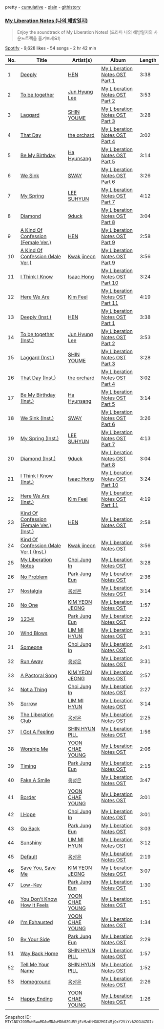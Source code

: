 pretty - [cumulative](/playlists/cumulative/37i9dQZF1DXd4LoztuhuiY.md) - [plain](/playlists/plain/37i9dQZF1DXd4LoztuhuiY) - [githistory](https://github.githistory.xyz/mackorone/spotify-playlist-archive/blob/main/playlists/plain/37i9dQZF1DXd4LoztuhuiY)

### [My Liberation Notes \(나의 해방일지\)](https://open.spotify.com/playlist/37i9dQZF1DXd4LoztuhuiY)

> Enjoy the soundtrack of My Liberation Notes! \(드라마 나의 해방일지의 사운드트랙을 즐겨보세요!\)

[Spotify](https://open.spotify.com/user/spotify) - 9,628 likes - 54 songs - 2 hr 42 min

| No. | Title | Artist(s) | Album | Length |
|---|---|---|---|---|
| 1 | [Deeply](https://open.spotify.com/track/43SfjbiRYF7jhZKNiFPCVG) | [HEN](https://open.spotify.com/artist/3Cit2bKhLzwUJPmP6jnXDC) | [My Liberation Notes OST Part 1](https://open.spotify.com/album/05gkwvfw8flLmPLx6rkmbJ) | 3:38 |
| 2 | [To be together](https://open.spotify.com/track/4xS2lHe3YAOgYO0XDicVMr) | [Jun Hyung Lee](https://open.spotify.com/artist/2e16jYQp62uFmY1W2Uror6) | [My Liberation Notes OST Part 2](https://open.spotify.com/album/4awtf4spRfq4reEe5CDn3r) | 3:53 |
| 3 | [Laggard](https://open.spotify.com/track/5aJ9DSaUu4Y5VEcgGTebO9) | [SHIN YOUME](https://open.spotify.com/artist/2xST7A5VgPIcA7u5F8alGE) | [My Liberation Notes OST Part 3](https://open.spotify.com/album/4owVl5lSW1wYKDwVAxR4hh) | 3:28 |
| 4 | [That Day](https://open.spotify.com/track/2PRAXIx89uLrMOqHObS4tb) | [the orchard](https://open.spotify.com/artist/6w8vEVxqF3ilGHbjTWgTKI) | [My Liberation Notes OST Part 4](https://open.spotify.com/album/6sPu6tsH64Dj3RMsUJJ8rZ) | 3:02 |
| 5 | [Be My Birthday](https://open.spotify.com/track/1LMy3gmxy76ZXjoH39Q8NC) | [Ha Hyunsang](https://open.spotify.com/artist/1jK4qH2wAXqF8v64zvaGRb) | [My Liberation Notes OST Part 5](https://open.spotify.com/album/7eO4p633l3G6FOu3NvNjuB) | 3:14 |
| 6 | [We Sink](https://open.spotify.com/track/5AADyLlMNyHMpUK901UB65) | [SWAY](https://open.spotify.com/artist/4G7fNrdlWLlzoaYqdZHale) | [My Liberation Notes OST Part 6](https://open.spotify.com/album/4ITq7ZmrmIRsvfGtpZKnj8) | 3:26 |
| 7 | [My Spring](https://open.spotify.com/track/01hBpZaHVwgAyxkuegRrS4) | [LEE SUHYUN](https://open.spotify.com/artist/6zfPiJgoaqNPHsW3fsUlBN) | [My Liberation Notes OST Part 7](https://open.spotify.com/album/4GxoEwxFNoMkDLbammppO8) | 4:12 |
| 8 | [Diamond](https://open.spotify.com/track/5ZmmsJEfOJu5b7JzsLsjFT) | [9duck](https://open.spotify.com/artist/5qGrtWZ90pILRYjvawmTro) | [My Liberation Notes OST Part 8](https://open.spotify.com/album/4TPylqoJdF8ELf8IwTrquV) | 3:04 |
| 9 | [A Kind Of Confession \(Female Ver.\)](https://open.spotify.com/track/2JulabkZjteUbO2oOawKXi) | [HEN](https://open.spotify.com/artist/3Cit2bKhLzwUJPmP6jnXDC) | [My Liberation Notes OST Part 9](https://open.spotify.com/album/19Ya0jFcV7U0opVyJqRHCV) | 2:58 |
| 10 | [A Kind Of Confession \(Male Ver.\)](https://open.spotify.com/track/5w1sW9Gr8fBBy82f21uF0s) | [Kwak jineon](https://open.spotify.com/artist/5NBDM7OpuuyUNtlLLxTYWD) | [My Liberation Notes OST Part 9](https://open.spotify.com/album/19Ya0jFcV7U0opVyJqRHCV) | 3:56 |
| 11 | [I Think I Know](https://open.spotify.com/track/4pL5tzAF9bgXIBjXVG5MjE) | [Isaac Hong](https://open.spotify.com/artist/4bST03NJ0YEysocK5AV1wB) | [My Liberation Notes OST Part 10](https://open.spotify.com/album/294GsETEHK2D4pm8O9KcnP) | 3:24 |
| 12 | [Here We Are](https://open.spotify.com/track/1ojMUMVW07SgOFXCiPEbsr) | [Kim Feel](https://open.spotify.com/artist/4EPYWwU4c8eG2GzD7MenUA) | [My Liberation Notes OST Part 11](https://open.spotify.com/album/44bjY6dv0qG7OghlaiGQ0A) | 4:19 |
| 13 | [Deeply \(Inst.\)](https://open.spotify.com/track/74Fvz84C8kP3qFxrOWUk1j) | [HEN](https://open.spotify.com/artist/3Cit2bKhLzwUJPmP6jnXDC) | [My Liberation Notes OST Part 1](https://open.spotify.com/album/05gkwvfw8flLmPLx6rkmbJ) | 3:38 |
| 14 | [To be together \(Inst.\)](https://open.spotify.com/track/6jgLkgZaZsqI4x1PD4zskq) | [Jun Hyung Lee](https://open.spotify.com/artist/2e16jYQp62uFmY1W2Uror6) | [My Liberation Notes OST Part 2](https://open.spotify.com/album/4awtf4spRfq4reEe5CDn3r) | 3:53 |
| 15 | [Laggard \(Inst.\)](https://open.spotify.com/track/0Qf4L4k49yjhqUPwhwGpsE) | [SHIN YOUME](https://open.spotify.com/artist/2xST7A5VgPIcA7u5F8alGE) | [My Liberation Notes OST Part 3](https://open.spotify.com/album/4owVl5lSW1wYKDwVAxR4hh) | 3:28 |
| 16 | [That Day \(Inst.\)](https://open.spotify.com/track/04hk0UIuZRaD4UdK9Llmnj) | [the orchard](https://open.spotify.com/artist/6w8vEVxqF3ilGHbjTWgTKI) | [My Liberation Notes OST Part 4](https://open.spotify.com/album/6sPu6tsH64Dj3RMsUJJ8rZ) | 3:02 |
| 17 | [Be My Birthday \(Inst.\)](https://open.spotify.com/track/7Mkt2BILldW6AM23BpH0ld) | [Ha Hyunsang](https://open.spotify.com/artist/1jK4qH2wAXqF8v64zvaGRb) | [My Liberation Notes OST Part 5](https://open.spotify.com/album/7eO4p633l3G6FOu3NvNjuB) | 3:14 |
| 18 | [We Sink \(Inst.\)](https://open.spotify.com/track/0TqZWgjQV6Vt1x2YsJqAbD) | [SWAY](https://open.spotify.com/artist/4G7fNrdlWLlzoaYqdZHale) | [My Liberation Notes OST Part 6](https://open.spotify.com/album/4ITq7ZmrmIRsvfGtpZKnj8) | 3:26 |
| 19 | [My Spring \(Inst.\)](https://open.spotify.com/track/3wu0OPkZ1xh0EMVvmTCqrO) | [LEE SUHYUN](https://open.spotify.com/artist/6zfPiJgoaqNPHsW3fsUlBN) | [My Liberation Notes OST Part 7](https://open.spotify.com/album/4GxoEwxFNoMkDLbammppO8) | 4:13 |
| 20 | [Diamond \(Inst.\)](https://open.spotify.com/track/6OIfJrlxajf9JPMyCafnCh) | [9duck](https://open.spotify.com/artist/5qGrtWZ90pILRYjvawmTro) | [My Liberation Notes OST Part 8](https://open.spotify.com/album/4TPylqoJdF8ELf8IwTrquV) | 3:04 |
| 21 | [I Think I Know \(Inst.\)](https://open.spotify.com/track/6Lu75sdDi17emdR55GleLL) | [Isaac Hong](https://open.spotify.com/artist/4bST03NJ0YEysocK5AV1wB) | [My Liberation Notes OST Part 10](https://open.spotify.com/album/294GsETEHK2D4pm8O9KcnP) | 3:24 |
| 22 | [Here We Are \(Inst.\)](https://open.spotify.com/track/6tcpKxDjXsUXypRzxPQYre) | [Kim Feel](https://open.spotify.com/artist/4EPYWwU4c8eG2GzD7MenUA) | [My Liberation Notes OST Part 11](https://open.spotify.com/album/44bjY6dv0qG7OghlaiGQ0A) | 4:19 |
| 23 | [Kind Of Confession \(Female Ver.\) \(Inst.\)](https://open.spotify.com/track/4QKysMfaQEXXUVZXkMFcuH) | [HEN](https://open.spotify.com/artist/3Cit2bKhLzwUJPmP6jnXDC) | [My Liberation Notes OST](https://open.spotify.com/album/41DOBN48kjQv9eDJj7C9xw) | 2:58 |
| 24 | [Kind Of Confession \(Male Ver.\) \(Inst.\)](https://open.spotify.com/track/0w3NqeBrtrZ0afIrgG5y5u) | [Kwak jineon](https://open.spotify.com/artist/5NBDM7OpuuyUNtlLLxTYWD) | [My Liberation Notes OST](https://open.spotify.com/album/41DOBN48kjQv9eDJj7C9xw) | 3:56 |
| 25 | [My Liberation Notes](https://open.spotify.com/track/1zADRXiR2KlqzdLsAtKi6s) | [Choi Jung In](https://open.spotify.com/artist/6VwjJA0ZHVAJNQuQxrE9NR) | [My Liberation Notes OST](https://open.spotify.com/album/41DOBN48kjQv9eDJj7C9xw) | 3:28 |
| 26 | [No Problem](https://open.spotify.com/track/3EucDVLOQMHbIMcpqkYb3q) | [Park Jung Eun](https://open.spotify.com/artist/6bZGVdgaRYOCpBdS8S6BMP) | [My Liberation Notes OST](https://open.spotify.com/album/41DOBN48kjQv9eDJj7C9xw) | 2:36 |
| 27 | [Nostalgia](https://open.spotify.com/track/5TpRoq71FEFJow6bs5rObS) | [옹성은](https://open.spotify.com/artist/4Lrfu5mYixpaBOQH1MwkQW) | [My Liberation Notes OST](https://open.spotify.com/album/41DOBN48kjQv9eDJj7C9xw) | 3:14 |
| 28 | [No One](https://open.spotify.com/track/3M4LF7w5wwI1vRbLBkDTgI) | [KIM YEON JEONG](https://open.spotify.com/artist/0ROyBtDdk14K7j5JK9YcZi) | [My Liberation Notes OST](https://open.spotify.com/album/41DOBN48kjQv9eDJj7C9xw) | 1:57 |
| 29 | [1234!](https://open.spotify.com/track/1Jdcmtk0DPneFAv8BuK07T) | [Park Jung Eun](https://open.spotify.com/artist/6bZGVdgaRYOCpBdS8S6BMP) | [My Liberation Notes OST](https://open.spotify.com/album/41DOBN48kjQv9eDJj7C9xw) | 2:22 |
| 30 | [Wind Blows](https://open.spotify.com/track/1XoVEuLjhpAO5osz1W558m) | [LIM MI HYUN](https://open.spotify.com/artist/3QkXZgt4386a2iwFcyO11R) | [My Liberation Notes OST](https://open.spotify.com/album/41DOBN48kjQv9eDJj7C9xw) | 3:31 |
| 31 | [Someone](https://open.spotify.com/track/3PwfHCw4bExubpejZtWjq2) | [Choi Jung In](https://open.spotify.com/artist/6VwjJA0ZHVAJNQuQxrE9NR) | [My Liberation Notes OST](https://open.spotify.com/album/41DOBN48kjQv9eDJj7C9xw) | 2:41 |
| 32 | [Run Away](https://open.spotify.com/track/1K30RaOANLwcPjwzBOpLo7) | [옹성은](https://open.spotify.com/artist/4Lrfu5mYixpaBOQH1MwkQW) | [My Liberation Notes OST](https://open.spotify.com/album/41DOBN48kjQv9eDJj7C9xw) | 3:31 |
| 33 | [A Pastoral Song](https://open.spotify.com/track/3VUBY1wqMF0GVcjfXJ81tH) | [KIM YEON JEONG](https://open.spotify.com/artist/0ROyBtDdk14K7j5JK9YcZi) | [My Liberation Notes OST](https://open.spotify.com/album/41DOBN48kjQv9eDJj7C9xw) | 2:57 |
| 34 | [Not a Thing](https://open.spotify.com/track/4lcaKVTxXU410f5JZUM5ZB) | [Choi Jung In](https://open.spotify.com/artist/6VwjJA0ZHVAJNQuQxrE9NR) | [My Liberation Notes OST](https://open.spotify.com/album/41DOBN48kjQv9eDJj7C9xw) | 2:27 |
| 35 | [Sorrow](https://open.spotify.com/track/0ZPpgtakaqbmW4NDf3HnSW) | [LIM MI HYUN](https://open.spotify.com/artist/3QkXZgt4386a2iwFcyO11R) | [My Liberation Notes OST](https://open.spotify.com/album/41DOBN48kjQv9eDJj7C9xw) | 3:14 |
| 36 | [The Liberation Club](https://open.spotify.com/track/3lhocbXIipaIj73gw62eU9) | [옹성은](https://open.spotify.com/artist/4Lrfu5mYixpaBOQH1MwkQW) | [My Liberation Notes OST](https://open.spotify.com/album/41DOBN48kjQv9eDJj7C9xw) | 2:25 |
| 37 | [I Got A Feeling](https://open.spotify.com/track/1vzi3faEszdqmSLTqyUDPT) | [SHIN HYUN PILL](https://open.spotify.com/artist/4YCwdmKppgtDkrS0c5rPE2) | [My Liberation Notes OST](https://open.spotify.com/album/41DOBN48kjQv9eDJj7C9xw) | 1:56 |
| 38 | [Worship Me](https://open.spotify.com/track/66ElK296sXKesjI0khAJk8) | [YOON CHAE YOUNG](https://open.spotify.com/artist/0smXYOAMSbrVwZlZzL4PHi) | [My Liberation Notes OST](https://open.spotify.com/album/41DOBN48kjQv9eDJj7C9xw) | 2:06 |
| 39 | [Timing](https://open.spotify.com/track/5W1ljocELoZb6aHXYySZE2) | [Park Jung Eun](https://open.spotify.com/artist/6bZGVdgaRYOCpBdS8S6BMP) | [My Liberation Notes OST](https://open.spotify.com/album/41DOBN48kjQv9eDJj7C9xw) | 2:15 |
| 40 | [Fake A Smile](https://open.spotify.com/track/10DlY6fnhTaWxdHf7rIFKA) | [옹성은](https://open.spotify.com/artist/4Lrfu5mYixpaBOQH1MwkQW) | [My Liberation Notes OST](https://open.spotify.com/album/41DOBN48kjQv9eDJj7C9xw) | 3:47 |
| 41 | [Border](https://open.spotify.com/track/56P7I6iY9mKsVKdCMBabay) | [YOON CHAE YOUNG](https://open.spotify.com/artist/0smXYOAMSbrVwZlZzL4PHi) | [My Liberation Notes OST](https://open.spotify.com/album/41DOBN48kjQv9eDJj7C9xw) | 3:01 |
| 42 | [I Hope](https://open.spotify.com/track/525mC5gAtNtdIc3kVPIeKB) | [Choi Jung In](https://open.spotify.com/artist/6VwjJA0ZHVAJNQuQxrE9NR) | [My Liberation Notes OST](https://open.spotify.com/album/41DOBN48kjQv9eDJj7C9xw) | 3:01 |
| 43 | [Go Back](https://open.spotify.com/track/3phEdscTqute4yrqRwl0nd) | [Park Jung Eun](https://open.spotify.com/artist/6bZGVdgaRYOCpBdS8S6BMP) | [My Liberation Notes OST](https://open.spotify.com/album/41DOBN48kjQv9eDJj7C9xw) | 3:03 |
| 44 | [Sunshiny](https://open.spotify.com/track/1yM3BSV25rbO7eoZa0Qqcq) | [LIM MI HYUN](https://open.spotify.com/artist/3QkXZgt4386a2iwFcyO11R) | [My Liberation Notes OST](https://open.spotify.com/album/41DOBN48kjQv9eDJj7C9xw) | 3:12 |
| 45 | [Default](https://open.spotify.com/track/1SWeAbtTPT3cAFrV14oc5H) | [옹성은](https://open.spotify.com/artist/4Lrfu5mYixpaBOQH1MwkQW) | [My Liberation Notes OST](https://open.spotify.com/album/41DOBN48kjQv9eDJj7C9xw) | 2:19 |
| 46 | [Save You, Save Me](https://open.spotify.com/track/1ZuUhGUUDVgEg8PrZKVNRN) | [KIM YEON JEONG](https://open.spotify.com/artist/0ROyBtDdk14K7j5JK9YcZi) | [My Liberation Notes OST](https://open.spotify.com/album/41DOBN48kjQv9eDJj7C9xw) | 3:07 |
| 47 | [Low\-Key](https://open.spotify.com/track/1xB804XqqHIkr1kYPS5Ct0) | [Park Jung Eun](https://open.spotify.com/artist/6bZGVdgaRYOCpBdS8S6BMP) | [My Liberation Notes OST](https://open.spotify.com/album/41DOBN48kjQv9eDJj7C9xw) | 1:30 |
| 48 | [You Don't Know How It Feels](https://open.spotify.com/track/6xe4oFTuLlqjSamteJeP4t) | [YOON CHAE YOUNG](https://open.spotify.com/artist/0smXYOAMSbrVwZlZzL4PHi) | [My Liberation Notes OST](https://open.spotify.com/album/41DOBN48kjQv9eDJj7C9xw) | 1:51 |
| 49 | [I'm Exhausted](https://open.spotify.com/track/1mxBTLBfWkzAqoEGoCdPep) | [YOON CHAE YOUNG](https://open.spotify.com/artist/0smXYOAMSbrVwZlZzL4PHi) | [My Liberation Notes OST](https://open.spotify.com/album/41DOBN48kjQv9eDJj7C9xw) | 1:34 |
| 50 | [By Your Side](https://open.spotify.com/track/2q4aiHMpz5rR4mUlswgBjU) | [Park Jung Eun](https://open.spotify.com/artist/6bZGVdgaRYOCpBdS8S6BMP) | [My Liberation Notes OST](https://open.spotify.com/album/41DOBN48kjQv9eDJj7C9xw) | 2:29 |
| 51 | [Way Back Home](https://open.spotify.com/track/1qcamjKBf9V2LsT8cJxcIO) | [SHIN HYUN PILL](https://open.spotify.com/artist/4YCwdmKppgtDkrS0c5rPE2) | [My Liberation Notes OST](https://open.spotify.com/album/41DOBN48kjQv9eDJj7C9xw) | 1:57 |
| 52 | [Tell Me Your Name](https://open.spotify.com/track/0y9PHBis48kjHkNdBKBOwl) | [SHIN HYUN PILL](https://open.spotify.com/artist/4YCwdmKppgtDkrS0c5rPE2) | [My Liberation Notes OST](https://open.spotify.com/album/41DOBN48kjQv9eDJj7C9xw) | 1:52 |
| 53 | [Homeground](https://open.spotify.com/track/3CgVQDDq902NtzGJRSQZ2Y) | [옹성은](https://open.spotify.com/artist/4Lrfu5mYixpaBOQH1MwkQW) | [My Liberation Notes OST](https://open.spotify.com/album/41DOBN48kjQv9eDJj7C9xw) | 2:26 |
| 54 | [Happy Ending](https://open.spotify.com/track/2Ya6w0aZbfzejyxKeAHZay) | [YOON CHAE YOUNG](https://open.spotify.com/artist/0smXYOAMSbrVwZlZzL4PHi) | [My Liberation Notes OST](https://open.spotify.com/album/41DOBN48kjQv9eDJj7C9xw) | 1:26 |

Snapshot ID: `MTY1NDY2ODMwNSwwMDAwMDAwMDk0ZGU5YjEzMzdhMGU2MGI4MjQxY2ViYzk2OGU4ZGIz`
